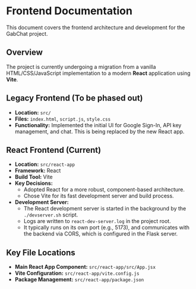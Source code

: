 # Frontend Documentation

This document covers the frontend architecture and development for the GabChat project.

## Overview

The project is currently undergoing a migration from a vanilla HTML/CSS/JavaScript implementation to a modern **React** application using **Vite**.

## Legacy Frontend (To be phased out)

*   **Location:** `src/`
*   **Files:** `index.html`, `script.js`, `style.css`
*   **Functionality:** Implemented the initial UI for Google Sign-In, API key management, and chat. This is being replaced by the new React app.

## React Frontend (Current)

*   **Location:** `src/react-app`
*   **Framework:** React
*   **Build Tool:** Vite
*   **Key Decisions:**
    *   Adopted React for a more robust, component-based architecture.
    *   Chose Vite for its fast development server and build process.
*   **Development Server:**
    *   The React development server is started in the background by the `./devserver.sh` script.
    *   Logs are written to `react-dev-server.log` in the project root.
    *   It typically runs on its own port (e.g., 5173), and communicates with the backend via CORS, which is configured in the Flask server.

## Key File Locations

*   **Main React App Component:** `src/react-app/src/App.jsx`
*   **Vite Configuration:** `src/react-app/vite.config.js`
*   **Package Management:** `src/react-app/package.json`
